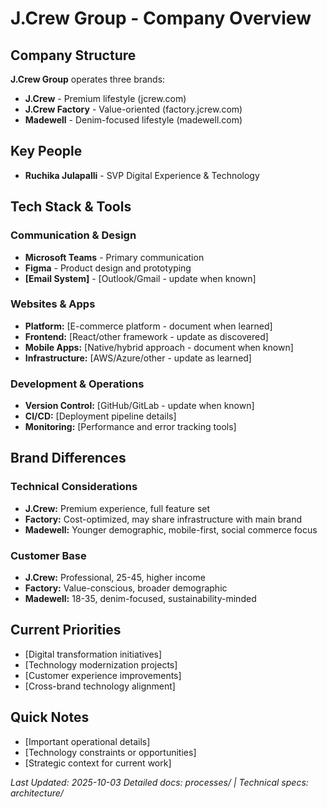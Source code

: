 # J.Crew Group - Company Overview

## Company Structure
**J.Crew Group** operates three brands:
- **J.Crew** - Premium lifestyle (jcrew.com)
- **J.Crew Factory** - Value-oriented (factory.jcrew.com)  
- **Madewell** - Denim-focused lifestyle (madewell.com)

## Key People
- **Ruchika Julapalli** - SVP Digital Experience & Technology

## Tech Stack & Tools
### Communication & Design
- **Microsoft Teams** - Primary communication
- **Figma** - Product design and prototyping
- **[Email System]** - [Outlook/Gmail - update when known]

### Websites & Apps
- **Platform:** [E-commerce platform - document when learned]
- **Frontend:** [React/other framework - update as discovered]
- **Mobile Apps:** [Native/hybrid approach - document when known]
- **Infrastructure:** [AWS/Azure/other - update as learned]

### Development & Operations
- **Version Control:** [GitHub/GitLab - update when known]
- **CI/CD:** [Deployment pipeline details]
- **Monitoring:** [Performance and error tracking tools]

## Brand Differences
### Technical Considerations
- **J.Crew:** Premium experience, full feature set
- **Factory:** Cost-optimized, may share infrastructure with main brand
- **Madewell:** Younger demographic, mobile-first, social commerce focus

### Customer Base
- **J.Crew:** Professional, 25-45, higher income
- **Factory:** Value-conscious, broader demographic
- **Madewell:** 18-35, denim-focused, sustainability-minded

## Current Priorities
- [Digital transformation initiatives]
- [Technology modernization projects]
- [Customer experience improvements]
- [Cross-brand technology alignment]

## Quick Notes
- [Important operational details]
- [Technology constraints or opportunities]
- [Strategic context for current work]

*Last Updated: 2025-10-03*
*Detailed docs: processes/ | Technical specs: architecture/*